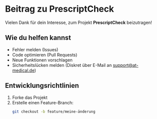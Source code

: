 # Beitrag zu PrescriptCheck

Vielen Dank für dein Interesse, zum Projekt **PrescriptCheck** beizutragen!

## Wie du helfen kannst

- Fehler melden (Issues)
- Code optimieren (Pull Requests)
- Neue Funktionen vorschlagen
- Sicherheitslücken melden (Diskret über E-Mail an support@at-medical.de)

## Entwicklungsrichtlinien

1. Forke das Projekt
2. Erstelle einen Feature-Branch:
   ```bash
   git checkout -b feature/meine-änderung